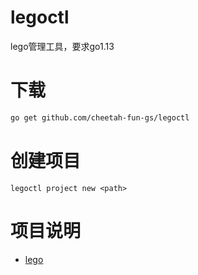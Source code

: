 # legoctl

lego管理工具，要求go1.13

# 下载
```bash
go get github.com/cheetah-fun-gs/legoctl
```

# 创建项目
```
legoctl project new <path>
```
# 项目说明
- [lego](assets/templates/lego/README.md)